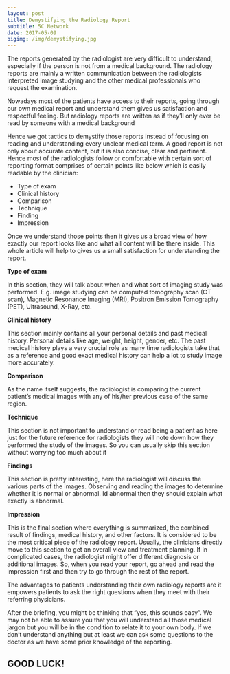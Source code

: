 ```yaml
---
layout: post
title: Demystifying the Radiology Report
subtitle: 5C Network 
date: 2017-05-09 
bigimg: /img/demystifying.jpg
---
```

The reports generated by the radiologist are very difficult to understand, especially if the person is not from a medical background. The radiology reports are mainly a written communication between the radiologists interpreted image studying and the other medical professionals who request the examination.

Nowadays most of the patients have access to their reports, going through our own medical report and understand them gives us satisfaction and respectful feeling. But radiology reports are written as if they’ll only ever be read by someone with a medical background

Hence we got tactics to demystify those reports instead of focusing on reading and understanding every unclear medical term. A good report is not only about accurate content, but it is also concise, clear and pertinent. Hence most of the radiologists follow or comfortable with certain sort of reporting format comprises of certain points like below which is easily readable by the clinician:

* Type of exam 
* Clinical history
* Comparison
* Technique
* Finding
* Impression

Once we understand those points then it gives us a broad view of how exactly our report looks like and what all content will be there inside. This whole article will help to gives us a small satisfaction for understanding the report.

**Type of exam**

In this section, they will talk about when and what sort of imaging study was performed. E.g. image studying can be computed tomography scan (CT scan), Magnetic Resonance Imaging (MRI), Positron Emission Tomography (PET), Ultrasound, X-Ray, etc.

**Clinical history**

This section mainly contains all your personal details and past medical history.
Personal details like age, weight, height, gender, etc.
The past medical history plays a very crucial role as many time radiologists take that as a reference and good exact medical history can help a lot to study image more accurately.

**Comparison**

As the name itself suggests, the radiologist is comparing the current patient’s medical images with any of his/her previous case of the same region.  
 
**Technique**

This section is not important to understand or read being a patient as here just for the future reference for radiologists they will note down how they performed the study of the images. So you can usually skip this section without worrying too much about it

**Findings**

This section is pretty interesting, here the radiologist will discuss the various parts of the images. Observing and reading the images to determine whether it is normal or abnormal. Id abnormal then they should explain what exactly is abnormal. 

**Impression**

This is the final section where everything is summarized, the combined result of findings, medical history, and other factors. It is considered to be the most critical piece of the radiology report. Usually, the clinicians directly move to this section to get an overall view and treatment planning. If in complicated cases, the radiologist might offer different diagnosis or additional images. So, when you read your report, go ahead and read the impression first and then try to go through the rest of the report.

The advantages to patients understanding their own radiology reports are it empowers patients to ask the right questions when they meet with their referring physicians.

After the briefing, you might be thinking that “yes, this sounds easy”. We may not be able to assure you that you will understand all those medical jargon but you will be in the condition to relate it to your own body. If we don’t understand anything but at least we can ask some questions to the doctor as we have some prior knowledge of the reporting.   

## GOOD LUCK!
